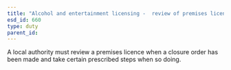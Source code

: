 ```yaml
---
title: "Alcohol and entertainment licensing -  review of premises licence following closure order"
esd_id: 660
type: duty
parent_id:  
---
```


A local authority must review a premises licence when a closure order has been made and take certain prescribed steps when so doing.

